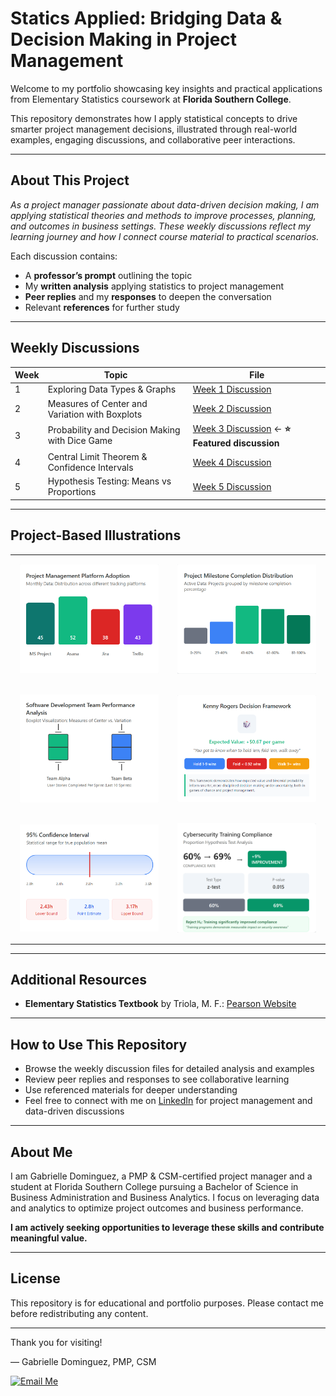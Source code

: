 # Statics Applied: Bridging Data & Decision Making in Project Management

Welcome to my portfolio showcasing key insights and practical applications from Elementary Statistics coursework at **Florida Southern College**.

This repository demonstrates how I apply statistical concepts to drive smarter project management decisions, illustrated through real-world examples, engaging discussions, and collaborative peer interactions.

---

## About This Project

*As a project manager passionate about data-driven decision making, I am applying statistical theories and methods to improve processes, planning, and outcomes in business settings. These weekly discussions reflect my learning journey and how I connect course material to practical scenarios.* 

Each discussion contains:  
- A **professor’s prompt** outlining the topic  
- My **written analysis** applying statistics to project management  
- **Peer replies** and my **responses** to deepen the conversation  
- Relevant **references** for further study  

---

## Weekly Discussions

| Week | Topic                                       | File                                    |
|------|---------------------------------------------|-----------------------------------------|
| 1    | Exploring Data Types & Graphs               | [Week 1 Discussion](week01-discussion.md) |
| 2    | Measures of Center and Variation with Boxplots | [Week 2 Discussion](week02-discussion.md) |
| 3    | Probability and Decision Making with Dice Game | [Week 3 Discussion](week03-discussion.md) ← **⭐ Featured discussion** |
| 4    | Central Limit Theorem & Confidence Intervals | [Week 4 Discussion](week04-discussion.md) |
| 5    | Hypothesis Testing: Means vs Proportions    | [Week 5 Discussion](week05-discussion.md) |

---

## Project-Based Illustrations

<table style="width: 100%; table-layout: fixed;">
  <tr>
    <td align="center" style="padding: 15px;" width="50%">
      <a href="week01-discussion.html">
        <img src="https://github.com/GabrielleDominguez/Statics-Applied-Bridging-Data-Decision-Making-in-Project-Management/blob/main/thumbnail%201.png?raw=true" alt="Week 1 Graphic 1" width="360" />
      </a>
    </td>
    <td align="center" style="padding: 15px;" width="50%">
      <a href="week01-discussion.html">
        <img src="https://github.com/GabrielleDominguez/Statics-Applied-Bridging-Data-Decision-Making-in-Project-Management/blob/main/thumbnail%202.png?raw=true" alt="Week 1 Graphic 2" width="360" />
      </a>
    </td>
  </tr>

  <tr>
    <td align="center" style="padding: 15px;" width="50%">
      <a href="week02-discussion.html">
        <img src="https://github.com/GabrielleDominguez/Statics-Applied-Bridging-Data-Decision-Making-in-Project-Management/blob/main/Thumbnail%203.png?raw=true" alt="Week 2 Graphic" width="360" />
      </a>
    </td>
    <td align="center" style="padding: 15px;" width="50%">
      <a href="week03-discussion.html">
        <img src="https://github.com/GabrielleDominguez/Statics-Applied-Bridging-Data-Decision-Making-in-Project-Management/blob/main/thumbail%204.png?raw=true" alt="Week 3 Graphic" width="360" />
      </a>
    </td>
  </tr>

  <tr>
    <td align="center" style="padding: 15px;" width="50%">
      <a href="week04-discussion.html">
        <img src="https://github.com/GabrielleDominguez/Statics-Applied-Bridging-Data-Decision-Making-in-Project-Management/blob/main/thumnail%205.png?raw=true" alt="Week 4 Graphic" width="360" />
      </a>
    </td>
    <td align="center" style="padding: 15px;" width="50%">
      <a href="week05-discussion.html">
        <img src="https://github.com/GabrielleDominguez/Statics-Applied-Bridging-Data-Decision-Making-in-Project-Management/blob/main/thumbail%206%20final.png?raw=true" alt="Week 5 Graphic" width="360" />
      </a>
    </td>
  </tr>
</table>

---

## Additional Resources

- **Elementary Statistics Textbook** by Triola, M. F.: [Pearson Website](https://www.pearson.com/en-us/subject-catalog/p/elementary-statistics/P200000006399/9780137366446?srsltid=AfmBOop8xN8ZxkM5WyngISxC95exMUdZT0OO9hPBOkOjo8TVQgPUJjXr)

---

## How to Use This Repository

- Browse the weekly discussion files for detailed analysis and examples  
- Review peer replies and responses to see collaborative learning  
- Use referenced materials for deeper understanding  
- Feel free to connect with me on [LinkedIn](https://www.linkedin.com/in/gabrielle-r-dominguez) for project management and data-driven discussions

---

## About Me

I am Gabrielle Dominguez, a PMP & CSM-certified project manager and a student at Florida Southern College pursuing a Bachelor of Science in Business Administration and Business Analytics. I focus on leveraging data and analytics to optimize project outcomes and business performance.

**I am actively seeking opportunities to leverage these skills and contribute meaningful value.**

---

## License

This repository is for educational and portfolio purposes. Please contact me before redistributing any content.

---

Thank you for visiting!

— Gabrielle Dominguez, PMP, CSM  

[![Email Me](https://img.shields.io/badge/Email-Me-blue?style=for-the-badge&logo=gmail&logoColor=white)](mailto:gabrielledominguez05@gmail.com)


<br>
